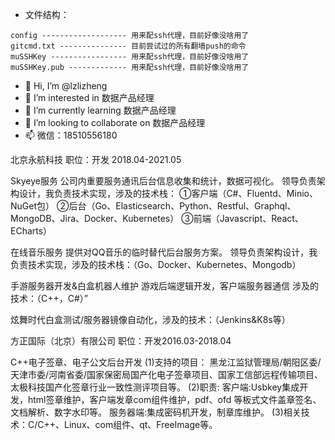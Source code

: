 - 文件结构：

```
config ------------------- 用来配ssh代理，目前好像没啥用了
gitcmd.txt --------------- 目前尝试过的所有翻墙push的命令
muSSHKey ----------------- 用来配ssh代理，目前好像没啥用了
muSSHKey.pub ------------- 用来配ssh代理，目前好像没啥用了
```

- 👀 Hi, I’m @lzlizheng
- 👀 I’m interested in 数据产品经理
- 🌱 I’m currently learning 数据产品经理
- 💞️ I’m looking to collaborate on 数据产品经理
- 📫 微信：18510556180

<!---
lzlizheng/lzlizheng is a ✨ special ✨ repository because its `README.md` (this file) appears on your GitHub profile.
You can click the Preview link to take a look at your changes.
--->

北京永航科技 职位：开发  2018.04-2021.05

Skyeye服务
公司内重要服务通讯后台信息收集和统计，数据可视化。
领导负责架构设计，我负责技术实现，涉及的技术栈：
①客户端（C#、Fluentd、Minio、NuGet包）
②后台（Go、Elasticsearch、Python、Restful、Graphql、MongoDB、Jira、Docker、Kubernetes）
③前端（Javascript、React、ECharts）

在线音乐服务
提供对QQ音乐的临时替代后台服务方案。
领导负责架构设计，我负责技术实现，涉及的技术栈：（Go、Docker、Kubernetes、Mongodb）

手游服务器开发&白盒机器人维护
游戏后端逻辑开发，客户端服务器通信
涉及的技术：（C++，C#）”

炫舞时代白盒测试/服务器镜像自动化，涉及的技术：（Jenkins&K8s等）

方正国际（北京）有限公司  职位：开发2016.03-2018.04

C++电子签章、电子公文后台开发
(1)支持的项目：
黑龙江监狱管理局/朝阳区委/天津市委/河南省委/国家保密局国产化电子签章项目、国家工信部远程传输项目、太极科技国产化签章行业一致性测评项目等。
(2)职责:
客户端:Usbkey集成开发，html签章维护，客户端发章com组件维护，pdf、ofd 等板式文件盖章签名、文档解析、数字水印等。
服务器端:集成密码机开发，制章库维护。
(3)相关技术：C/C++、Linux、com组件、qt、FreeImage等。
